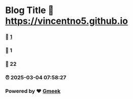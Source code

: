 # Blog Title :link: https://vincentno5.github.io 
### :page_facing_up: [1](https://vincentno5.github.io/tag.html) 
### :speech_balloon: 1 
### :hibiscus: 22 
### :alarm_clock: 2025-03-04 07:58:27 
### Powered by :heart: [Gmeek](https://github.com/Meekdai/Gmeek)
